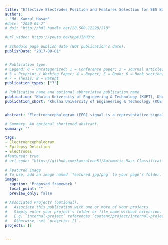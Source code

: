 ```yaml
---
title: "Effective Electrodes Position and Features Selection for EEG Based Epilepsy Detection"
authors:
- "Md. Kamrul Hasan"
#date: "2020-04-2"
# doi: "http://hdl.handle.net/20.500.12228/218"

#url_video: https://youtu.be/Knp4JIhH3Yo
  
# Schedule page publish date (NOT publication's date).
publishDate: "2017-08-01"


# Publication type.
# Legend: 0 = Uncategorized; 1 = Conference paper; 2 = Journal article;
# 3 = Preprint / Working Paper; 4 = Report; 5 = Book; 6 = Book section;
# 7 = Thesis; 8 = Patent
publication_types: ["7"]

# Publication name and optional abbreviated publication name.
publication: "Khulna University of Engineering & Technology (KUET), Khulna, Bangladesh."
publication_short: "Khulna University of Engineering & Technology (KUET), Khulna, Bangladesh."


abstract: "Electroencephalogram (EEG) signal is a representative signal that contains information about the brain activity, which is the key identifier and used for the detection of epilepsy since epileptic seizures are caused by a disturbance in the electrophysiological activity of the brain. The prediction of epileptic seizure from the EEG signal usually requires a detailed and experienced analysis of EEG data as well as proper collections of epileptic EEG signal from the effective positions of the scalp. In this thesis, we have introduced a statistical analysis of EEG signal with the optimized electrodes and features that are capable of recognizing epileptic seizure with a high degree of accuracy (96.1 %) and helps to provide automatic detection of epileptic seizure for different ages of epileptic persons. To accomplish the target research, we extract various epileptic features namely Approximate Entropy (ApEn), Kolmogorov–Sinai Entropy (KSE), Spectral Entropy (SE), Standard Deviation (SD), Standard Error (SE), Modified Mean Absolute Value (MMAV), Roll-off (R), and Zero Crossing (ZC) from the epileptic EEG signal. The k-nearest neighbor (k-NN) algorithm is used for the classification of epilepsy then regression analysis is used for the prediction of the epilepsy level at different ages of the patients. Using the statistical parameters and regression analysis, a prototype mathematical model is proposed which helps to find the epileptic randomness with respect to age of different subjects. The accuracy of this prototype equation depends on proper analysis of the dynamic information from the epileptic EEG signal."

# Summary. An optional shortened abstract.
summary: ''

tags:
- Electroencephalogram
- Epilepsy Detection
- Electrodes   
#featured: true
# url_code: "https://github.com/kamruleee51/Automatic-Mass-Classification-in-Breast"
  
# Featured image
# To use, add an image named `featured.jpg/png` to your page's folder.
image:
  caption: 'Proposed framework '
  focal_point: ""
  preview_only: false

# Associated Projects (optional).
#   Associate this publication with one or more of your projects.
#   Simply enter your project's folder or file name without extension.
#   E.g. `internal-project` references `content/project/internal-project/index.md`.
#   Otherwise, set `projects: []`.
projects: []


---
```

